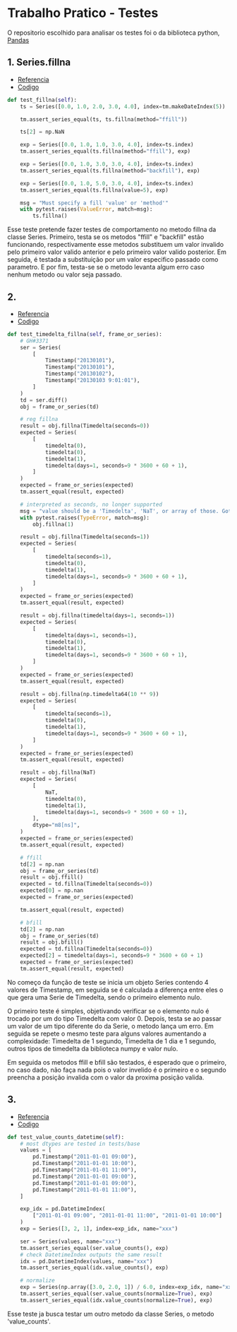 # Trabalho Pratico - Testes

O repositorio escolhido para analisar os testes foi o da biblioteca python, <a href="https://github.com/pandas-dev/pandas">Pandas</a>

## 1. Series.fillna
- <a href="https://pandas.pydata.org/docs/reference/api/pandas.Series.fillna.html">Referencia</a>
- <a href="https://github.com/pandas-dev/pandas/blob/7fbb8d146097ff1fa6a893b110b80876d971ebac/pandas/tests/series/methods/test_fillna.py#L69">Codigo</a>
```python
def test_fillna(self):
    ts = Series([0.0, 1.0, 2.0, 3.0, 4.0], index=tm.makeDateIndex(5))

    tm.assert_series_equal(ts, ts.fillna(method="ffill"))

    ts[2] = np.NaN

    exp = Series([0.0, 1.0, 1.0, 3.0, 4.0], index=ts.index)
    tm.assert_series_equal(ts.fillna(method="ffill"), exp)

    exp = Series([0.0, 1.0, 3.0, 3.0, 4.0], index=ts.index)
    tm.assert_series_equal(ts.fillna(method="backfill"), exp)

    exp = Series([0.0, 1.0, 5.0, 3.0, 4.0], index=ts.index)
    tm.assert_series_equal(ts.fillna(value=5), exp)

    msg = "Must specify a fill 'value' or 'method'"
    with pytest.raises(ValueError, match=msg):
        ts.fillna()
```
Esse teste pretende fazer testes de comportamento no metodo fillna da classe Series. Primeiro, testa se os metodos "ffill" e "backfill" estão funcionando, respectivamente esse metodos substituem um valor invalido pelo primeiro valor valido anterior e pelo primeiro valor valido posterior. Em seguida, é testada a substituição por um valor especifico passado como parametro. E por fim, testa-se se o metodo levanta algum erro caso nenhum metodo ou valor seja passado.


## 2.
- <a href="https://pandas.pydata.org/docs/reference/api/pandas.Series.fillna.html">Referencia</a>
- <a href="https://github.com/pandas-dev/pandas/blob/7fbb8d146097ff1fa6a893b110b80876d971ebac/pandas/tests/series/methods/test_fillna.py#L192">Codigo</a>
```python
def test_timedelta_fillna(self, frame_or_series):
    # GH#3371
    ser = Series(
        [
            Timestamp("20130101"),
            Timestamp("20130101"),
            Timestamp("20130102"),
            Timestamp("20130103 9:01:01"),
        ]
    )
    td = ser.diff()
    obj = frame_or_series(td)

    # reg fillna
    result = obj.fillna(Timedelta(seconds=0))
    expected = Series(
        [
            timedelta(0),
            timedelta(0),
            timedelta(1),
            timedelta(days=1, seconds=9 * 3600 + 60 + 1),
        ]
    )
    expected = frame_or_series(expected)
    tm.assert_equal(result, expected)

    # interpreted as seconds, no longer supported
    msg = "value should be a 'Timedelta', 'NaT', or array of those. Got 'int'"
    with pytest.raises(TypeError, match=msg):
        obj.fillna(1)

    result = obj.fillna(Timedelta(seconds=1))
    expected = Series(
        [
            timedelta(seconds=1),
            timedelta(0),
            timedelta(1),
            timedelta(days=1, seconds=9 * 3600 + 60 + 1),
        ]
    )
    expected = frame_or_series(expected)
    tm.assert_equal(result, expected)

    result = obj.fillna(timedelta(days=1, seconds=1))
    expected = Series(
        [
            timedelta(days=1, seconds=1),
            timedelta(0),
            timedelta(1),
            timedelta(days=1, seconds=9 * 3600 + 60 + 1),
        ]
    )
    expected = frame_or_series(expected)
    tm.assert_equal(result, expected)

    result = obj.fillna(np.timedelta64(10 ** 9))
    expected = Series(
        [
            timedelta(seconds=1),
            timedelta(0),
            timedelta(1),
            timedelta(days=1, seconds=9 * 3600 + 60 + 1),
        ]
    )
    expected = frame_or_series(expected)
    tm.assert_equal(result, expected)

    result = obj.fillna(NaT)
    expected = Series(
        [
            NaT,
            timedelta(0),
            timedelta(1),
            timedelta(days=1, seconds=9 * 3600 + 60 + 1),
        ],
        dtype="m8[ns]",
    )
    expected = frame_or_series(expected)
    tm.assert_equal(result, expected)

    # ffill
    td[2] = np.nan
    obj = frame_or_series(td)
    result = obj.ffill()
    expected = td.fillna(Timedelta(seconds=0))
    expected[0] = np.nan
    expected = frame_or_series(expected)

    tm.assert_equal(result, expected)

    # bfill
    td[2] = np.nan
    obj = frame_or_series(td)
    result = obj.bfill()
    expected = td.fillna(Timedelta(seconds=0))
    expected[2] = timedelta(days=1, seconds=9 * 3600 + 60 + 1)
    expected = frame_or_series(expected)
    tm.assert_equal(result, expected)

```
No começo da função de teste se inicia um objeto Series contendo 4 valores de Timestamp, em seguida se é calculada a diferença entre eles o que gera uma Serie de Timedelta, sendo o primeiro elemento nulo. 

O primeiro teste é simples, objetivando verificar se o elemento nulo é trocado por um do tipo Timedelta com valor 0. Depois, testa se ao passar um valor de um tipo diferente do da Serie, o metodo lança um erro. Em seguida se repete o mesmo teste para alguns valores aumentando a complexidade: Timedelta de 1 segundo, Timedelta de 1 dia e 1 segundo, outros tipos de timedelta da biblioteca numpy e valor nulo. 

Em seguida os metodos ffill e bfill são testados, é esperado que o primeiro, no caso dado, não faça nada pois o valor invelido é o primeiro e o segundo preencha a posição invalida com o valor da proxima posição valida.


## 3. 
- <a href="https://pandas.pydata.org/docs/reference/api/pandas.Series.value_counts.html">Referencia</a>
- <a href="https://github.com/pandas-dev/pandas/blob/eabac61caeebac4c3f125ca7aaddd3d08686f296/pandas/tests/series/methods/test_value_counts.py#L14">Codigo</a>
```python
def test_value_counts_datetime(self):
    # most dtypes are tested in tests/base
    values = [
        pd.Timestamp("2011-01-01 09:00"),
        pd.Timestamp("2011-01-01 10:00"),
        pd.Timestamp("2011-01-01 11:00"),
        pd.Timestamp("2011-01-01 09:00"),
        pd.Timestamp("2011-01-01 09:00"),
        pd.Timestamp("2011-01-01 11:00"),
    ]

    exp_idx = pd.DatetimeIndex(
        ["2011-01-01 09:00", "2011-01-01 11:00", "2011-01-01 10:00"]
    )
    exp = Series([3, 2, 1], index=exp_idx, name="xxx")

    ser = Series(values, name="xxx")
    tm.assert_series_equal(ser.value_counts(), exp)
    # check DatetimeIndex outputs the same result
    idx = pd.DatetimeIndex(values, name="xxx")
    tm.assert_series_equal(idx.value_counts(), exp)

    # normalize
    exp = Series(np.array([3.0, 2.0, 1]) / 6.0, index=exp_idx, name="xxx")
    tm.assert_series_equal(ser.value_counts(normalize=True), exp)
    tm.assert_series_equal(idx.value_counts(normalize=True), exp)
```
Esse teste ja busca testar um outro metodo da classe Series, o metodo 'value_counts'. 
